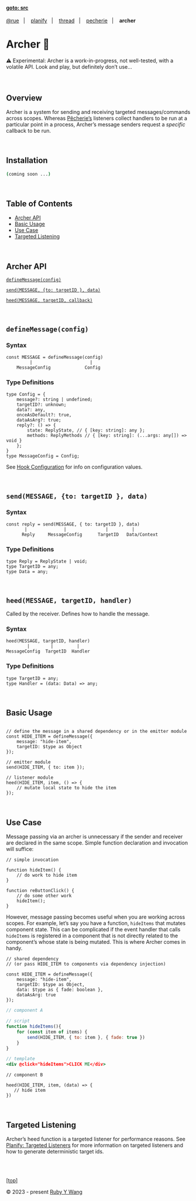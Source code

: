 #### [goto: src](https://github.com/ruby-cube/rue/tree/main/packages/archer)
[@rue](https://github.com/ruby-cube/rue#goto-src)  &nbsp;&nbsp;|&nbsp; &nbsp;  [planify](https://github.com/ruby-cube/rue/tree/main/packages/planify#goto-src)  &nbsp;&nbsp;|&nbsp; &nbsp; [thread](https://github.com/ruby-cube/rue/tree/main/packages/thread#goto-src)  &nbsp;&nbsp;|&nbsp; &nbsp; [pecherie](https://github.com/ruby-cube/rue/tree/main/packages/pecherie#goto-src)  &nbsp;&nbsp;|&nbsp; &nbsp; **archer**
# Archer 🏹

<aside>
⚠️ Experimental: Archer is a work-in-progress, not well-tested, with a volatile API. Look and play, but definitely don’t use…
</aside>
</br>
</br>

## Overview

Archer is a system for sending and receiving targeted messages/commands across scopes. Whereas [Pêcherie’s](https://github.com/ruby-cube/rue/tree/main/packages/pecherie#goto-src) listeners collect handlers to be run at a particular point in a process, Archer’s message senders request a *specific* callback to be run. 

<br/>

## Installation

```bash
(coming soon ...)
```
</br>

## Table of Contents

- [Archer API](https://github.com/ruby-cube/rue/tree/main/packages/archer#archer-api)
- [Basic Usage](https://github.com/ruby-cube/rue/tree/main/packages/archer#basic-usage)
- [Use Case](https://github.com/ruby-cube/rue/tree/main/packages/archer#use-case)
- [Targeted Listening](https://github.com/ruby-cube/rue/tree/main/packages/archer#targeted-listening)
</br>

## Archer API

[`defineMessage(config)`](https://github.com/ruby-cube/rue/tree/main/packages/archer#definemessageconfig) 

[`send(MESSAGE, {to: targetID }, data)`](https://github.com/ruby-cube/rue/tree/main/packages/archer#sendmessage-to-targetid--data)

[`heed(MESSAGE, targetID, callback)`](https://github.com/ruby-cube/rue/tree/main/packages/archer#heedmessage-targetid-handler)

</br>

## `defineMessage(config)`

### Syntax

```tsx
const MESSAGE = defineMessage(config)
         |                      |
    MessageConfig             Config
```

### Type Definitions

```tsx
type Config = {
    message?: string | undefined;
    targetID?: unknown;
    data?: any, 
    onceAsDefault?: true, 
    dataAsArg?: true;
    reply?: () => { 
        state: ReplyState, // { [key: string]: any };
        methods: ReplyMethods // { [key: string]: (...args: any[]) => void } 
    };
}
type MessageConfig = Config;
```

See [Hook Configuration](https://github.com/ruby-cube/rue/tree/main/packages/pecherie#hook-configuration) for info on configuration values.

</br>

## `send(MESSAGE, {to: targetID }, data)`

### Syntax

```tsx
const reply = send(MESSAGE, { to: targetID }, data)
       |              |               |         |
      Reply     MessageConfig      TargetID   Data/Context
```

### Type Definitions

```tsx
type Reply = ReplyState | void;
type TargetID = any;
type Data = any;
```
</br>

## `heed(MESSAGE, targetID, handler)`

 Called by the receiver. Defines how to handle the message.

### Syntax

```tsx
heed(MESSAGE, targetID, handler)
        |        |         |
MessageConfig  TargetID  Handler
```

### Type Definitions

```tsx
type TargetID = any;
type Handler = (data: Data) => any;
```
</br>

## Basic Usage

```tsx

// define the message in a shared dependency or in the emitter module
const HIDE_ITEM = defineMessage({
    message: "hide-item",
    targetID: $type as Object 
});

// emitter module
send(HIDE_ITEM, { to: item });
```

```tsx
// listener module
heed(HIDE_ITEM, item, () => {
    // mutate local state to hide the item
});
```
</br>

## Use Case

Message passing via an archer is unnecessary if the sender and receiver are declared in the same scope. Simple function declaration and invocation will suffice:

```tsx
// simple invocation

function hideItem() {
    // do work to hide item
}

function reButtonClick() {
    // do some other work
    hideItem();
}
```

However, message passing becomes useful when you are working across scopes. For example, let’s say you have a function, `hideItems` that mutates component state. This can be complicated if the event handler that calls `hideItems` is registered in a component that is not directly related to the component’s whose state is being mutated. This is where Archer comes in handy.

```tsx
// shared dependency 
// (or pass HIDE_ITEM to components via dependency injection)

const HIDE_ITEM = defineMessage({
    message: "hide-item",
    targetID: $type as Object,
    data: $type as { fade: boolean },
    dataAsArg: true
});
```

```jsx
// component A

// script
function hideItems(){
    for (const item of items) {
        send(HIDE_ITEM, { to: item }, { fade: true })
    }
}

// template
<div @click="hideItems">CLICK ME</div>

```

```tsx
// component B

heed(HIDE_ITEM, item, (data) => {
   // hide item
})

```
</br>

## Targeted Listening

Archer’s heed function is a targeted listener for performance reasons. See [Planify: Targeted Listeners](https://github.com/ruby-cube/rue/tree/main/packages/planify#targeted-listeners) for more information on targeted listeners and how to generate deterministic target ids.

<br/>
<br/>

[[top]](https://github.com/ruby-cube/rue/tree/main/packages/archer#goto-src)

© 2023 - present [Ruby Y Wang](https://github.com/ruby-cube)
